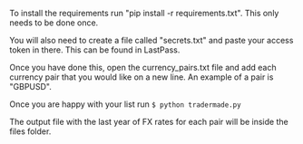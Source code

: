 To install the requirements run "pip install -r requirements.txt". This only needs to be done once.

You will also need to create a file called "secrets.txt" and paste your access token in there. This can be found in
LastPass.

Once you have done this, open the currency_pairs.txt file and add each currency pair that you would like on a new line.
An example of a pair is "GBPUSD". 

Once you are happy with your list run 
`$ python tradermade.py`

The output file with the last year of FX rates for each pair will be inside the files folder. 

